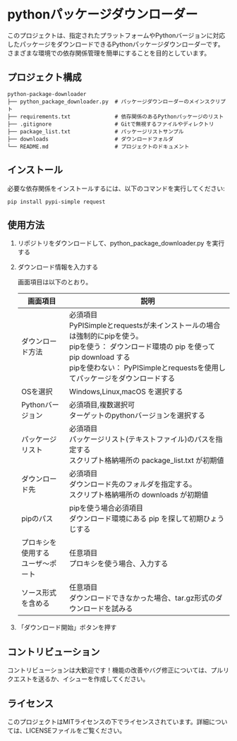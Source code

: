 # pythonパッケージダウンローダー

このプロジェクトは、指定されたプラットフォームやPythonバージョンに対応したパッケージをダウンロードできるPythonパッケージダウンローダーです。さまざまな環境での依存関係管理を簡単にすることを目的としています。

## プロジェクト構成

```
python-package-downloader
├── python_package_downloader.py  # パッケージダウンローダーのメインスクリプト
├── requirements.txt              # 依存関係のあるPythonパッケージのリスト
├── .gitignore                    # Gitで無視するファイルやディレクトリ
├── package_list.txt              # パッケージリストサンプル
├── downloads                     # ダウンロードフォルダ
└── README.md                     # プロジェクトのドキュメント
```

## インストール

必要な依存関係をインストールするには、以下のコマンドを実行してください:

```
pip install pypi-simple request
```

## 使用方法

1. リポジトリをダウンロードして、python_package_downloader.py を実行する


1. ダウンロード情報を入力する

    画面項目は以下のとおり。 

    | 画面項目 | 説明 |
    | ---- | ---- |
    | ダウンロード方法 | 必須項目<br>PyPISimpleとrequestsが未インストールの場合は強制的にpipを使う。<br>pipを使う： ダウンロード環境の pip を使って pip download する <br> pipを使わない： PyPISimpleとrequestsを使用してパッケージをダウンロードする |
    | OSを選択 | Windows,Linux,macOS を選択する |
    | Pythonバージョン | 必須項目,複数選択可<br>ターゲットのpythonバージョンを選択する |
    | パッケージリスト | 必須項目<br>パッケージリスト(テキストファイル)のパスを指定する<br>スクリプト格納場所の package_list.txt が初期値 |
    | ダウンロード先 | 必須項目<br>ダウンロード先のフォルダを指定する。<br>スクリプト格納場所の downloads が初期値 | 
    | pipのパス | pipを使う場合必須項目<br>ダウンロード環境にある pip を探して初期ひょうじする |
    | プロキシを使用する<br>ユーザ～ポート | 任意項目<br>プロキシを使う場合、入力する |
    | ソース形式を含める | 任意項目<br> ダウンロードできなかった場合、tar.gz形式のダウンロードを試みる |  


1. 「ダウンロード開始」ボタンを押す

## コントリビューション

コントリビューションは大歓迎です！機能の改善やバグ修正については、プルリクエストを送るか、イシューを作成してください。

## ライセンス

このプロジェクトはMITライセンスの下でライセンスされています。詳細については、LICENSEファイルをご覧ください。
